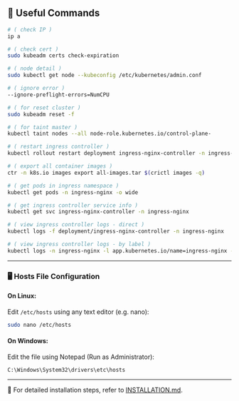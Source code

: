## 🧪 Useful Commands

```bash
# ( check IP )
ip a

# ( check cert )
sudo kubeadm certs check-expiration

# ( node detail )
sudo kubectl get node --kubeconfig /etc/kubernetes/admin.conf

# ( ignore error )
--ignore-preflight-errors=NumCPU

# ( for reset cluster )
sudo kubeadm reset -f

# ( for taint master )
kubectl taint nodes --all node-role.kubernetes.io/control-plane-

# ( restart ingress controller )
kubectl rollout restart deployment ingress-nginx-controller -n ingress-nginx

# ( export all container images )
ctr -n k8s.io images export all-images.tar $(crictl images -q)

# ( get pods in ingress namespace )
kubectl get pods -n ingress-nginx -o wide

# ( get ingress controller service info )
kubectl get svc ingress-nginx-controller -n ingress-nginx

# ( view ingress controller logs - direct )
kubectl logs -f deployment/ingress-nginx-controller -n ingress-nginx

# ( view ingress controller logs - by label )
kubectl logs -n ingress-nginx -l app.kubernetes.io/name=ingress-nginx --tail=100 -f
```

---

### 🖥️ Hosts File Configuration

#### On Linux:

Edit `/etc/hosts` using any text editor (e.g. nano):

```bash
sudo nano /etc/hosts
```

#### On Windows:

Edit the file using Notepad (Run as Administrator):

```
C:\Windows\System32\drivers\etc\hosts
```

---

📘 For detailed installation steps, refer to [INSTALLATION.md](./installation/INSTALLATION.md).
